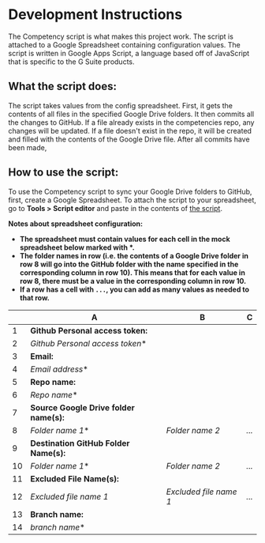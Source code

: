 # Development Instructions
The Competency script is what makes this project work. The script is attached to a Google Spreadsheet containing configuration values. The script is written in Google Apps Script, a language based off of JavaScript that is specific to the G Suite products.

## What the script does:
The script takes values from the config spreadsheet. First, it gets the contents of all files in the specified Google Drive folders. It then commits all the changes to GitHub. If a file already exists in the competencies repo, any changes will be updated. If a file doesn't exist in the repo, it will be created and filled with the contents of the Google Drive file. After all commits have been made, 

## How to use the script:
To use the Competency script to sync your Google Drive folders to GitHub, first, create a Google Spreadsheet. To attach the script to your spreadsheet, go to <b>Tools > Script editor</b> and paste in the contents of [the script](https://raw.githubusercontent.com/sendwithus/competencies/master/competencySyncScript.gs).

<b>Notes about spreadsheet configuration:
- The spreadsheet must contain values for each cell in the mock spreadsheet below marked with *.
- The folder names in row (i.e. the contents of a Google Drive folder in row 8 will go into the GitHub folder with the name specified in the corresponding column in row 10). This means that for each value in row 8, there must be a value in the corresponding column in row 10.
- If a row has a cell with `...`, you can add as many values as needed to that row.
</b>

|    | A                                   | B                      | C     |
|----|-------------------------------------|------------------------|-------|
| 1  | <b>Github Personal access token:</b>       |                        |
| 2  | *Github Personal access token**      |                        |
| 3  | <b>Email:</b>                              |                        |
| 4  | *Email address**                     |                        |
| 5  | <b>Repo name:</b>                          |                        |
| 6  | *Repo name**                         |                        |
| 7  | <b>Source Google Drive folder name(s):</b> |                        |
| 8  | *Folder name 1**                     | *Folder name 2*        | *...* |
| 9  | <b>Destination GitHub Folder Name(s):</b>  |
| 10 | *Folder name 1**                     | *Folder name 2*        | *...* |
| 11 | <b>Excluded File Name(s):</b>              |
| 12 | *Excluded file name 1*              | *Excluded file name 1* | *...* |
| 13 | <b>Branch name:</b>                        |
| 14 | *branch name**                       |
